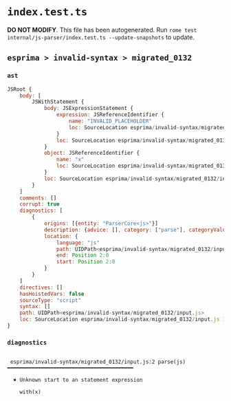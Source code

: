 # `index.test.ts`

**DO NOT MODIFY**. This file has been autogenerated. Run `rome test internal/js-parser/index.test.ts --update-snapshots` to update.

## `esprima > invalid-syntax > migrated_0132`

### `ast`

```javascript
JSRoot {
	body: [
		JSWithStatement {
			body: JSExpressionStatement {
				expression: JSReferenceIdentifier {
					name: "INVALID_PLACEHOLDER"
					loc: SourceLocation esprima/invalid-syntax/migrated_0132/input.js 2:0-2:0
				}
				loc: SourceLocation esprima/invalid-syntax/migrated_0132/input.js 2:0-2:0
			}
			object: JSReferenceIdentifier {
				name: "x"
				loc: SourceLocation esprima/invalid-syntax/migrated_0132/input.js 1:5-1:6 (x)
			}
			loc: SourceLocation esprima/invalid-syntax/migrated_0132/input.js 1:0-2:0
		}
	]
	comments: []
	corrupt: true
	diagnostics: [
		{
			origins: [{entity: "ParserCore<js>"}]
			description: {advice: [], category: ["parse"], categoryValue: "js", message: [RAW_MARKUP {value: "Unknown start to an "}, "statement expression"]}
			location: {
				language: "js"
				path: UIDPath<esprima/invalid-syntax/migrated_0132/input.js>
				end: Position 2:0
				start: Position 2:0
			}
		}
	]
	directives: []
	hasHoistedVars: false
	sourceType: "script"
	syntax: []
	path: UIDPath<esprima/invalid-syntax/migrated_0132/input.js>
	loc: SourceLocation esprima/invalid-syntax/migrated_0132/input.js 1:0-2:0
}
```

### `diagnostics`

```

 esprima/invalid-syntax/migrated_0132/input.js:2 parse(js) ━━━━━━━━━━━━━━━━━━━━━━━━━━━━━━━━━━━━━━━━━

  ✖ Unknown start to an statement expression

    with(x)


```
